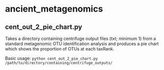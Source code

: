 # ancient_metagenomics

## cent_out_2_pie_chart.py
Takes a directory containing centrifuge output files (txt; minimum 1) from a standard metagenomic OTU identification analysis and produces a pie chart which shows the proportion of OTUs at each taxRank.

Basic usage: `python cent_out_2_pie_chart.py /path/to/directory/containing/centrifuge_outputs/`
